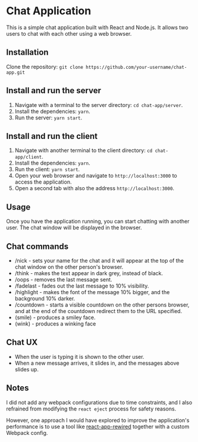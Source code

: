 # Chat Application
This is a simple chat application built with React and Node.js. It allows two users to chat with each other using a web browser.

## Installation
Clone the repository: `git clone https://github.com/your-username/chat-app.git`

## Install and run the server
1. Navigate with a terminal to the server directory: `cd chat-app/server`.
2. Install the dependencies: `yarn`.
3. Run the server: `yarn start`.

## Install and run the client
1. Navigate with another terminal to the client directory: `cd chat-app/client`.
2. Install the dependencies: `yarn`.
3. Run the client: `yarn start`.
4. Open your web browser and navigate to `http://localhost:3000` to access the application.
5. Open a second tab with also the address `http://localhost:3000`.

## Usage
Once you have the application running, you can start chatting with another user. The chat window will be displayed in the browser.

## Chat commands
- /nick <name> - sets your name for the chat and it will appear at the top of the chat window on the other​ person's browser.
- /think <message> - makes the text appear in dark grey, instead of black.
- /oops - removes the last message sent.
- /fadelast - fades out the last message to 10% visibility.
- /highlight <message> - makes the font of the message 10% bigger, and the background 10% darker.
- /countdown <number> <url> - starts a visible countdown on the other persons browser, and at the end of the countdown redirect them to the URL specified.
- (smile) - produces a smiley face.
- (wink) - produces a winking face

## Chat UX
- When the user is typing it is shown to the other user.
- When a new message arrives, it slides in, and the messages above slides up.

## Notes
I did not add any webpack configurations due to time constraints, and I also refrained from modifying the `react eject` process for safety reasons.

However, one approach I would have explored to improve the application's performance is to use a tool like [react-app-rewired](https://www.npmjs.com/package/react-app-rewired) together with a custom Webpack config.
